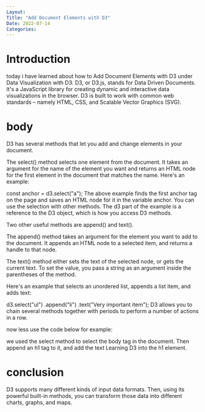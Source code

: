 ```yaml
---
Layout:
Title: "Add Document Elements with D3"
Date: 2022-07-14
Categories:
---
```


# Introduction
today i have learned about how to Add Document Elements with D3 under Data Visualization with D3.
D3, or D3.js, stands for Data Driven Documents. It's a JavaScript library for creating dynamic and interactive data visualizations in the browser.
D3 is built to work with common web standards – namely HTML, CSS, and Scalable Vector Graphics (SVG).

# body

D3 has several methods that let you add and change elements in your document.

The select() method selects one element from the document. It takes an argument for the name of the element you want and returns an HTML node for the first element in the document that matches the name. Here's an example:

const anchor = d3.select("a");
The above example finds the first anchor tag on the page and saves an HTML node for it in the variable anchor. You can use the selection with other methods. The d3 part of the example is a reference to the D3 object, which is how you access D3 methods.

Two other useful methods are append() and text().

The append() method takes an argument for the element you want to add to the document. It appends an HTML node to a selected item, and returns a handle to that node.

The text() method either sets the text of the selected node, or gets the current text. To set the value, you pass a string as an argument inside the parentheses of the method.

Here's an example that selects an unordered list, appends a list item, and adds text:

d3.select("ul")
  .append("li")
  .text("Very important item");
D3 allows you to chain several methods together with periods to perform a number of actions in a row.

now less use the code below for example:

<body>
  <script>

    d3.select('body')
      .append('h1')
      .text('Learning D3');   

  </script>
</body>
we used the select method to select the body tag in the document. Then append an h1 tag to it, and add the text Learning D3 into the h1 element.

# conclusion

D3 supports many different kinds of input data formats. Then, using its powerful 
built-in methods, you can transform those data into different charts, graphs, 
and maps.
